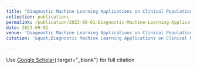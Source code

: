 ```yaml
---
title: "Diagnostic Machine Learning Applications on Clinical Populations using Functional Near Infrared Spectroscopy: A Review"
collection: publications
permalink: /publication/2023-09-01-Diagnostic-Machine-Learning-Applications-on-Clinical-Populations-using-Functional-Near-Infrared-Spectroscopy-A-Review
date: 2023-09-01
venue: 'Diagnostic Machine Learning Applications on Clinical Populations using Functional Near Infrared Spectroscopy: A Review'
citation: '&quot;Diagnostic Machine Learning Applications on Clinical Populations using Functional Near Infrared Spectroscopy: A Review.&quot; Diagnostic Machine Learning Applications on Clinical Populations using Functional Near Infrared Spectroscopy: A Review, 2023.'

---
```

Use [Google Scholar](https://scholar.google.com/scholar?q=Diagnostic+Machine+Learning+Applications+on+Clinical+Populations+using+Functional+Near+Infrared+Spectroscopy:+A+Review){:target="_blank"} for full citation